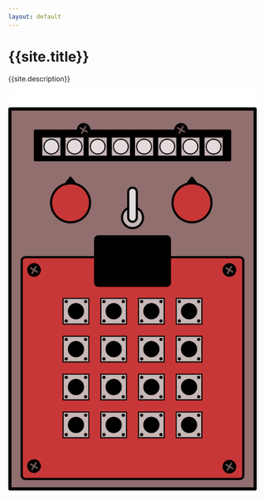 ```yaml
---
layout: default
---
```

# {{site.title}}
{{site.description}}

<p align="center"><img src="assets/img/polycule-one-shot-front.png"></p>
